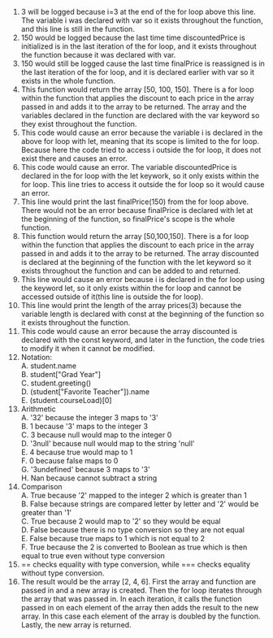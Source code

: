 1. 3 will be logged because i=3 at the end of the for loop above this line. The variable i was declared with var so it exists throughout the function, and this line is still in the function.
2. 150 would be logged because the last time time discountedPrice is initialized is in the last iteration of the for loop, and it exists throughout the function because it was declared with var.
3. 150 would still be logged cause the last time finalPrice is reassigned is in the last iteration of the for loop, and it is declared earlier with var so it exists in the whole function.
4. This function would return the array [50, 100, 150]. There is a for loop within the function that applies the discount to each price in the array passed in and adds it to the array to be returned. The array and the variables declared in the function are declared with the var keyword so they exist throughout the function.
5. This code would cause an error because the variable i is declared in the above for loop with let, meaning that its scope is limited to the for loop. Because here the code tried to access i outside the for loop, it does not exist there and causes an error.
6. This code would cause an error. The variable discountedPrice is declared in the for loop with the let keywork, so it only exists within the for loop. This line tries to access it outside the for loop so it would cause an error.
7. This line would print the last finalPrice(150) from the for loop above. There would not be an error because finalPrice is declared with let at the beginning of the function, so finalPrice's scope is the whole function.
8. This function would return the array [50,100,150]. There is a for loop within the function that applies the discount to each price in the array passed in and adds it to the array to be returned. The array discounted is declared at the beginning of the function with the let keyword so it exists throughout the function and can be added to and returned.
9. This line would cause an error because i is declared in the for loop using the keyword let, so it only exists within the for loop and cannot be accessed outside of it(this line is outside the for loop).
10. This line would print the length of the array prices(3) because the variable length is declared with const at the beginning of the function so it exists throughout the function.
11. This code would cause an error because the array discounted is declared with the const keyword, and later in the function, the code tries to modify it when it cannot be modified.
12. Notation: <br>
A. student.name <br>
B. student["Grad Year"] <br>
C.  student.greeting() <br>
D. (student["Favorite Teacher"]).name <br>
E. (student.courseLoad)[0] <br>
13. Arithmetic <br>
A. '32' because the integer 3 maps to '3' <br>
B. 1 because '3' maps to the integer 3 <br>
C. 3 because null would map to the integer 0 <br>
D. '3null' because null would map to the string 'null' <br>
E. 4 because true would map to 1 <br>
F. 0 because false maps to 0 <br>
G. '3undefined' because 3 maps to '3' <br>
H. Nan because cannot subtract a string <br>
14. Comparison <br>
A. True because '2' mapped to the integer 2 which is greater than 1 <br>
B. False because strings are compared letter by letter and '2' would be greater than '1' <br>
C. True because 2 would map to '2' so they would be equal <br>
D. False because there is no type conversion so they are not equal <br>
E. False because true maps to 1 which is not equal to 2 <br>
F. True because the 2 is converted to Boolean as true which is then equal to true even without type conversion
15. == checks equality with type conversion, while === checks equality without type conversion.
17. The result would be the array [2, 4, 6]. First the array and function are passed in and a new array is created. Then the for loop iterates through the array that was passed in. In each iteration, it calls the function passed in on each element of the array then adds the result to the new array. In this case each element of the array is doubled by the function. Lastly, the new array is returned.
